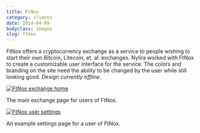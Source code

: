 ```yaml
---
title: FtNox
category: clients
date: 2014-04-09
bodyclass: images
slug: ftnox
---
```


FtNox offers a cryptocurrency exchange as a service to people wishing to start their own Bitcoin, Litecoin, et. al. exchanges. Nylira worked with FtNox to create a customizable user interface for the service. The colors and branding on the site need the ability to be changed by the user while still looking good. *Design currently offline.*

<div class="figure">
  <a href="../assets/images/projects/ftnox-01@2x.png"><img src="../assets/images/projects/ftnox-01.png" alt="FtNox exchange home"></a>
  <div class="figcaption">
    <p>The main exchange page for users of FtNox.</p>
  </div>
</div>

<div class="figure">
  <a href="../assets/images/projects/ftnox-02@2x.png"><img src="../assets/images/projects/ftnox-02.png" alt="FtNox user settings"></a>
  <div class="figcaption">
    <p>An example settings page for a user of FtNox.</p>
  </div>
</div>
